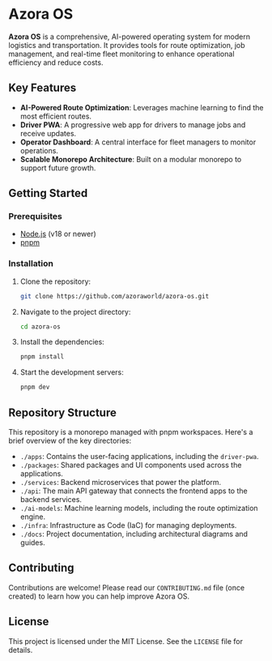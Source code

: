 # Azora OS

**Azora OS** is a comprehensive, AI-powered operating system for modern logistics and transportation. It provides tools for route optimization, job management, and real-time fleet monitoring to enhance operational efficiency and reduce costs.

## Key Features

*   **AI-Powered Route Optimization**: Leverages machine learning to find the most efficient routes.
*   **Driver PWA**: A progressive web app for drivers to manage jobs and receive updates.
*   **Operator Dashboard**: A central interface for fleet managers to monitor operations.
*   **Scalable Monorepo Architecture**: Built on a modular monorepo to support future growth.

## Getting Started

### Prerequisites

*   [Node.js](https://nodejs.org/en/) (v18 or newer)
*   [pnpm](https://pnpm.io/)

### Installation

1.  Clone the repository:
    ```bash
    git clone https://github.com/azoraworld/azora-os.git
    ```
2.  Navigate to the project directory:
    ```bash
    cd azora-os
    ```
3.  Install the dependencies:
    ```bash
    pnpm install
    ```
4.  Start the development servers:
    ```bash
    pnpm dev
    ```

## Repository Structure

This repository is a monorepo managed with pnpm workspaces. Here's a brief overview of the key directories:

*   `./apps`: Contains the user-facing applications, including the `driver-pwa`.
*   `./packages`: Shared packages and UI components used across the applications.
*   `./services`: Backend microservices that power the platform.
*   `./api`: The main API gateway that connects the frontend apps to the backend services.
*   `./ai-models`: Machine learning models, including the route optimization engine.
*   `./infra`: Infrastructure as Code (IaC) for managing deployments.
*   `./docs`: Project documentation, including architectural diagrams and guides.

## Contributing

Contributions are welcome! Please read our `CONTRIBUTING.md` file (once created) to learn how you can help improve Azora OS.

## License

This project is licensed under the MIT License. See the `LICENSE` file for details.